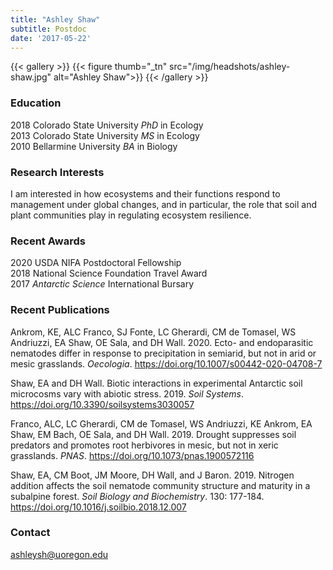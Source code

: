 ```yaml
---
title: "Ashley Shaw"
subtitle: Postdoc 
date: '2017-05-22'
---
```



{{< gallery >}}
  {{< figure thumb="_tn" src="/img/headshots/ashley-shaw.jpg" alt="Ashley Shaw">}}
{{< /gallery >}} 

<!--more-->
### Education
2018 Colorado State University _PhD_ in Ecology  
2013 Colorado State University _MS_ in Ecology  
2010 Bellarmine University _BA_ in Biology  

### Research Interests
I am interested in how ecosystems and their functions respond to management under global changes, and in particular, the role that soil and plant communities play in regulating ecosystem resilience. 

### Recent Awards
2020 USDA NIFA Postdoctoral Fellowship  
2018 National Science Foundation Travel Award   
2017 _Antarctic Science_ International Bursary  

### Recent Publications
Ankrom, KE, ALC Franco, SJ Fonte, LC Gherardi, CM de Tomasel, WS Andriuzzi, EA Shaw, OE Sala, and DH Wall. 2020. Ecto- and endoparasitic nematodes differ in response to precipitation in semiarid, but not in arid or mesic grasslands. _Oecologia_. https://doi.org/10.1007/s00442-020-04708-7

Shaw, EA and DH Wall. Biotic interactions in experimental Antarctic soil microcosms vary with abiotic stress. 2019. _Soil Systems_. https://doi.org/10.3390/soilsystems3030057

Franco, ALC, LC Gherardi, CM de Tomasel, WS Andriuzzi, KE Ankrom, EA Shaw, EM Bach, OE Sala, and DH Wall. 2019. Drought suppresses soil predators and promotes root herbivores in mesic, but not in xeric grasslands. _PNAS_. https://doi.org/10.1073/pnas.1900572116

Shaw, EA, CM Boot, JM Moore, DH Wall, and J Baron. 2019. Nitrogen addition affects the soil nematode community structure and maturity in a subalpine forest. _Soil Biology and Biochemistry_. 130: 177-184. https://doi.org/10.1016/j.soilbio.2018.12.007

### Contact
ashleysh@uoregon.edu
